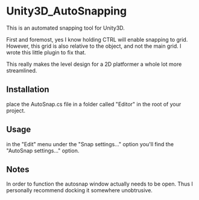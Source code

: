 # Unity3D_AutoSnapping
This is an automated snapping tool for Unity3D.

First and foremost, yes I know holding CTRL will enable snapping to grid.
However, this grid is also relative to the object, and not the main grid. I wrote this little plugin to fix that.

This really makes the level design for a 2D platformer a whole lot more streamlined.

## Installation
place the AutoSnap.cs file in a folder called "Editor" in the root of your project.

## Usage
in the "Edit" menu under the "Snap settings..." option you'll find the "AutoSnap settings..." option.

## Notes
In order to function the autosnap window actually needs to be open. Thus I personally recommend docking it somewhere unobtrusive.
